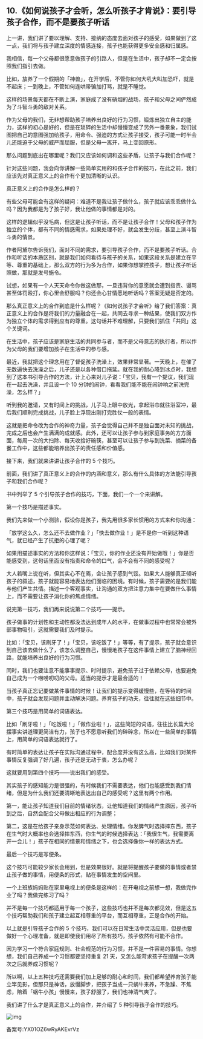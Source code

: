 ## 10.《如何说孩子才会听，怎么听孩子才肯说》：要引导孩子合作，而不是要孩子听话
上一讲，我们讲了要以理解、支持、接纳的态度去面对孩子的感受，如果做到了这一点，我们将与孩子建立深度的情感连接，孩子也能获得更多安全感和归属感。


我相信，每一个父母都很愿意做孩子的引路人，但是在生活中，孩子却不一定会按照我们指引去做。


比如，放养了一个假期的「神兽」，在开学后，不管你如何大吼大叫加恐吓，就是不起床；一到晚上，不管如何连哄带骗加打骂，就是不睡觉。


这样的场景每天都在不断上演，家庭成了没有硝烟的战场，孩子和父母之间俨然成为了斗智斗勇的敌对关系。


作为父母的我们，无非想帮助孩子培养出良好的行为习惯，锻炼出独立自主的能力，这样的初心是好的，但是在琐碎的生活中却慢慢变成了另外一番景象，我们试图把自己的意图强加给孩子，用命令、强迫的方式让孩子接受，孩子可能一时半会儿还能迫于父母的威严而屈服，但是父母一离开，马上变回原形。


那么问题到底出在哪里呢？我们又应该如何调和这些矛盾，让孩子与我们合作呢？


针对这些问题，我会向你讲解一些简单实用的和孩子合作的技巧，在此之前，我们应该先对真正意义上的合作有个更加清晰的认识。


真正意义上的合作是怎么样的？


有些父母可能会有这样的疑问：难道不是我让孩子做什么，孩子就应该乖乖做什么吗？因为我都是为了孩子好，我让他做的事情都是对的。


这样的逻辑似乎没毛病，但这是让孩子听话，而不是让孩子合作！父母和孩子作为独立的个体，都有不同的情感需求，如果处理不好，就会发生分歧，甚至上演斗智斗勇的情景。


作者阿黛尔告诉我们，面对不同的需求，要引导孩子合作，而不是要孩子听话。合作和听话的本质区别，就是我们如何看待与孩子的关系，如果这段关系是建立在平等、尊重的基础上，那么双方的行为多为合作，如果你想掌控孩子，想让孩子听话照做，那就是发号施令。


试想，如果有一个人天天命令你做这做那，一旦违背你的意愿就会遭到指责、谩骂甚至体罚殴打，你心里会舒服吗？你还会心甘情愿地听话吗？答案无疑是否定的。


那么真正意义上的合作到底是什么样呢？《如何说孩子才会听》给了我们答案：真正意义上的合作是将我们的力量融合在一起，共同去寻求一种结果，使我们双方作为独立个体的需求得到应有的尊重。这句话并不难理解，只要我们抓住「共同」这个关键词。


在生活中，孩子应该是家庭生活的共同参与者，而不是父母意志的执行者，所以作为父母的我们要增加孩子在生活中的参与感。


最近，我就把这个理念用在了督促孩子洗澡上，效果非常显著。一天晚上，在催了无数遍快去洗澡之后，儿子还是以各种借口拖延。就在我的耐心降到冰点时，我想到了这本书引导合作的方法，计上心来对儿子说：「宝贝，我有一个提议，我们现在一起去洗澡，并且设一个 10 分钟的闹钟，看看我们能不能在闹钟响之前洗完澡，怎么样？」


听到我的邀请，又有时间上的挑战，儿子马上眼中放光，拿起浴巾就往浴室冲，最后我们顺利完成挑战，儿子脸上浮现出刚打完胜仗一般的表情。


这就是把命令改为合作的神奇力量，孩子会觉得自己并不是独自面对未知的挑战，完成之后也会产生满满的成就感。此外，还可以让孩子参与到家庭事务的方方面面，每周一次的大扫除、每天收拾好碗筷，甚至可以让孩子参与到洗菜、摘菜的备餐工作中，这些都能培养出孩子的责任感和价值感。


接下来，我们就来讲讲让孩子合作的 5 个技巧。


前面，我们讲了真正意义上的合作的内涵和意义，那么有什么具体的方法能引导孩子和我们合作呢？


书中列举了 5 个引导孩子合作的技巧，下面，我们一个一个来讲解。


第一个技巧是描述事实。


我们先来做一个小测验，假设你是孩子，我先用很多家长惯用的方式来和你沟通：  

「放学这么久，怎么还不去做作业？」「快去做作业！」是不是你一听到这种语气，就已经产生了抗拒的心理了呢？


如果用描述事实的方法和你这样说：「宝贝，你的作业还没有开始做哦！」你是否能感受到，这句话里面没有指责和命令的口气，会不会有不同的感受呢？


大人若嘴上说在听，但其实心不在焉，会让孩子感到气馁。如果大人能够真正倾听孩子的叙述，孩子就能容易地表达他们面临的困境。有时候，孩子需要的是我们能与他们产生共情。描述一个客观事实，让沟通的双方把注意力集中在要做什么事情上，而不需要让孩子消化你的焦虑情绪。


说完第一技巧，我们再来说说第二个技巧——提示。


孩子做事的计划性和主动性都没法达到成年人的水平，在做事过程中也常常会被外部事物吸引，这就需要我们及时提示。


比如：「宝贝，该刷牙了！」「宝贝，该吃饭了！」等等，有了提示，孩子就会意识到自己该去做什么了，该怎么调整自己，慢慢地孩子在这件事情上建立了脑神经回路，就能培养出良好的行为习惯。


同时，我们也要注意不能事事提示、时时提示，避免孩子过于依赖父母，也要避免自己成为一个唠唠叨叨的父母。适当的提示才是最合适的！


当孩子真正忘记要做某件事情的时候！让我们的提示变得缓慢些，在等待的时间中，孩子就会发现问题并主动解决问题。养育孩子的功夫，往往就在这些细节中。


第三个技巧是用简单的词语表达。


比如「刷牙啦！」「吃饭啦！」「做作业啦！」，这些简短的词语，往往比长篇大论摆事实讲道理更简洁有力，孩子也不愿意听我们的碎碎念，所以在一些简单的事情上，用简单的词语表达就行了。


有时简单的表达让孩子在实际沟通过程中，配合度并没有这么高，比如我们对某件事情反复强调了好几遍，孩子还是无动于衷，怎么办呢？


这就要用到第四个技巧——说出我们的感受。


其实孩子的感知能力是很强的，有时候我们不需要表达，他们也能感受到我们情绪，但是为什么我们还要清晰地表达出自己的感受呢？这里有两个作用。


第一，能让孩子知道我们目前的情绪状态，让他知道我们的情绪产生原因，孩子听到之后，自然会配合父母做出相应的行为调整；


第二，这是在给孩子亲身示范如何表达、处理情绪。你发脾气时选择摔东西，孩子在生气时大概率也会选择摔东西，你生气的时候选择表达：「我很生气，我需要离开一会儿！」孩子在相同的情景和情绪之下，也会选择像你一样的表达方式。


最后一个技巧是写便条。


这个技巧可能较少家长会用到，但是效果很好。就是将提醒孩子要做的事情或者禁止孩子做的事情，用便条的形式，贴在事情发生的空间里。


一个上班族妈妈贴在家里电视上的便条是这样的：在开电视之前想一想，我做完作业了吗？我做完练习了吗？


并不是每一个技巧都适用于每一个孩子，这些技巧也并不是每次都见效，但是这五个技巧帮助我们和孩子建立起互相尊重的平台，而互相尊重，正是合作的开始。


以上就是引导孩子合作的 5 个技巧，我们可以在日常生活中灵活应用，但是也要做好一个心理准备，就是即使我们用尽了所有技巧，孩子依然有可能不合作。


因为学习一个符合家庭规则、社会规范的行为习惯，并不是一件容易的事情。你想想，我们自己养成一个习惯都要坚持重复 21 天，又怎么能苛求孩子在提醒一次两次之后就养成习惯呢？


所以啊，以上五种技巧还需要我们加上足够的耐心和时间，我们都希望养育孩子能立竿见影，但那只是神话，放慢脚步，把孩子当成一只蜗牛来养，不急躁、不焦虑，陪着「蜗牛小孩」慢慢来，孩子舒服了，我们也神清气爽了。


我们讲了什么才是真正意义上的合作，并介绍了 5 种引导孩子合作的技巧。


![img](https://pic2.zhimg.com/v2-302def48d132cd075293b9046793d96e.webp)

  



备案号:YX01OZ6wRyAKEvrVz

